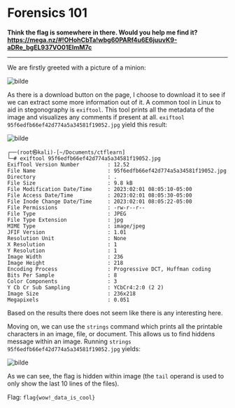 # Forensics 101

**Think the flag is somewhere in there. Would you help me find it? https://mega.nz/#!OHohCbTa!wbg60PARf4u6E6juuvK9-aDRe_bgEL937VO01EImM7c**

---

We are firstly greeted with a picture of a minion:

![bilde](https://user-images.githubusercontent.com/70077872/216267508-42c9f8ea-9e50-442d-b0d2-38a02a8ebfb3.png)

As there is a download button on the page, I choose to download it to see if we can extract some more information out of it. A common tool in Linux to aid in stegonography is `exiftool`. This tool prints all the metadata of the image and visualizes any comments if present at all. `exiftool 95f6edfb66ef42d774a5a34581f19052.jpg` yield this result:

![bilde](https://user-images.githubusercontent.com/70077872/216268132-86eb8ad0-4536-4172-a142-d908d868c410.png)

```
┌──(root㉿kali)-[~/Documents/ctflearn]
└─# exiftool 95f6edfb66ef42d774a5a34581f19052.jpg 
ExifTool Version Number         : 12.52
File Name                       : 95f6edfb66ef42d774a5a34581f19052.jpg
Directory                       : .
File Size                       : 9.8 kB
File Modification Date/Time     : 2023:02:01 08:05:10-05:00
File Access Date/Time           : 2023:02:01 08:05:30-05:00
File Inode Change Date/Time     : 2023:02:01 08:05:22-05:00
File Permissions                : -rw-r--r--
File Type                       : JPEG
File Type Extension             : jpg
MIME Type                       : image/jpeg
JFIF Version                    : 1.01
Resolution Unit                 : None
X Resolution                    : 1
Y Resolution                    : 1
Image Width                     : 236
Image Height                    : 218
Encoding Process                : Progressive DCT, Huffman coding
Bits Per Sample                 : 8
Color Components                : 3
Y Cb Cr Sub Sampling            : YCbCr4:2:0 (2 2)
Image Size                      : 236x218
Megapixels                      : 0.051
```

Based on the results there does not seem like there is any interesting here.

Moving on, we can use the `strings` command which prints all the printable characters in an image, file, or document. This allows us to find hiddens message within an image. Running `strings 95f6edfb66ef42d774a5a34581f19052.jpg` yields:

![bilde](https://user-images.githubusercontent.com/70077872/216268750-8eda995d-b259-4efe-a7f1-403a362c6631.png)

As we can see, the flag is hidden within image (the `tail` operand is used to only show the last 10 lines of the files).

Flag: `flag{wow!_data_is_cool}`
